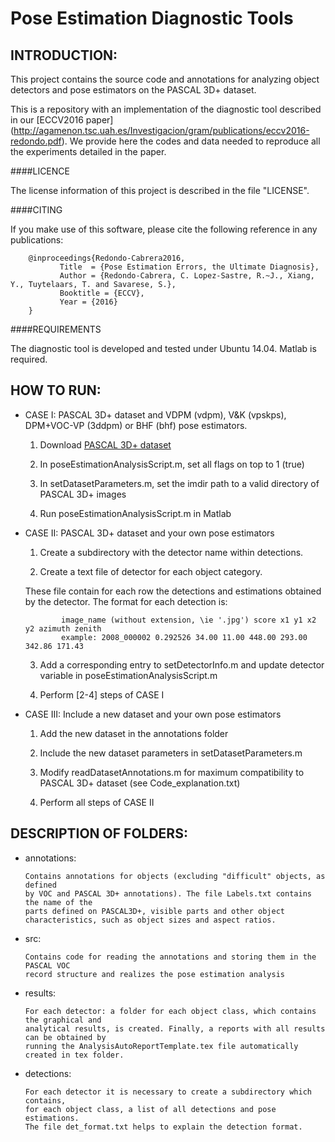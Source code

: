 # Pose Estimation Diagnostic Tools

## INTRODUCTION:

This project contains the source code and annotations for analyzing object detectors and pose estimators on the PASCAL 3D+ dataset.

This is a repository with an implementation of the diagnostic tool described in our [ECCV2016 paper] (http://agamenon.tsc.uah.es/Investigacion/gram/publications/eccv2016-redondo.pdf). We provide here the codes and data needed to reproduce all the experiments detailed in the paper.

####LICENCE

The license information of this project is described in the file "LICENSE".

####CITING

If you make use of this software, please cite the following reference in any publications:  

        @inproceedings{Redondo-Cabrera2016,
               Title  = {Pose Estimation Errors, the Ultimate Diagnosis},
               Author = {Redondo-Cabrera, C. Lopez-Sastre, R.~J., Xiang, Y., Tuytelaars, T. and Savarese, S.},
               Booktitle = {ECCV},
               Year = {2016}
        }

####REQUIREMENTS

The diagnostic tool is developed and tested under Ubuntu 14.04. Matlab is required.

## HOW TO RUN:

   + CASE I: PASCAL 3D+ dataset and VDPM (vdpm), V&K (vpskps), DPM+VOC-VP (3ddpm) or BHF (bhf) pose estimators.

       1) Download [PASCAL 3D+ dataset](http://cvgl.stanford.edu/projects/pascal3d.html)

       2) In poseEstimationAnalysisScript.m, set all flags on top to 1 (true)   
   
       3) In setDatasetParameters.m, set the imdir path to a valid directory of PASCAL 3D+ images
   
       4) Run poseEstimationAnalysisScript.m in Matlab

   + CASE II: PASCAL 3D+ dataset and your own pose estimators

       1) Create a subdirectory with the detector name within detections. 
         
       2) Create a text file of detector for each object category.
       
		These file contain for each row the detections and estimations obtained by the
        detector. The format for each detection is: 

                 image_name (without extension, \ie '.jpg') score x1 y1 x2 y2 azimuth zenith
                 example: 2008_000002 0.292526 34.00 11.00 448.00 293.00 342.86 171.43 
   
       3) Add a corresponding entry to setDetectorInfo.m and update detector variable in 
       poseEstimationAnalysisScript.m

       4) Perform [2-4] steps of CASE I
	
   + CASE III: Include a new dataset and your own pose estimators

       1) Add the new dataset in the annotations folder

       2) Include the new dataset parameters in setDatasetParameters.m

       3) Modify readDatasetAnnotations.m for maximum compatibility to PASCAL 3D+ dataset (see Code_explanation.txt) 

       4) Perform all steps of CASE II


## DESCRIPTION OF FOLDERS:

   + annotations: 

         Contains annotations for objects (excluding "difficult" objects, as defined
         by VOC and PASCAL 3D+ annotations). The file Labels.txt contains the name of the 
         parts defined on PASCAL3D+, visible parts and other object characteristics, such as object sizes and aspect ratios.  

   
   + src: 
         
         Contains code for reading the annotations and storing them in the PASCAL VOC
         record structure and realizes the pose estimation analysis  

   
   + results: 

         For each detector: a folder for each object class, which contains the graphical and 
         analytical results, is created. Finally, a reports with all results can be obtained by
         running the AnalysisAutoReportTemplate.tex file automatically created in tex folder. 

   
   + detections: 

         For each detector it is necessary to create a subdirectory which contains, 
         for each object class, a list of all detections and pose estimations. 
         The file det_format.txt helps to explain the detection format.

